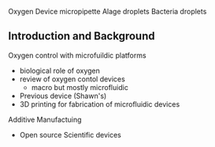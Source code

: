 Oxygen Device
micropipette
Alage droplets
Bacteria droplets


Introduction and Background
----------

Oxygen control with microfuildic platforms
  - biological role of oxygen
  - review of oxygen contol devices
    - macro but mostly microfluidic
  - Previous device (Shawn's)
  - 3D printing for fabrication of microfluidic devices

Additive Manufactuing
  - Open source Scientific devices



